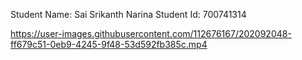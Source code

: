 Student Name: Sai Srikanth Narina 
Student Id: 700741314



https://user-images.githubusercontent.com/112676167/202092048-ff679c51-0eb9-4245-9f48-53d592fb385c.mp4

